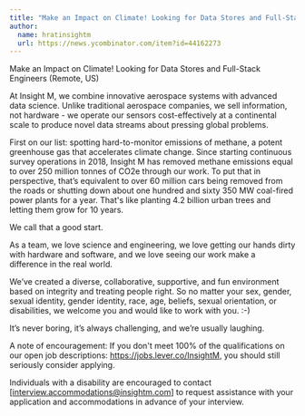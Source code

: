 ```yaml
---
title: "Make an Impact on Climate! Looking for Data Stores and Full-Stack Engineers (Remote, US)"
author:
  name: hratinsightm
  url: https://news.ycombinator.com/item?id=44162273
---
```


<JobNavigation />

Make an Impact on Climate! Looking for Data Stores and Full-Stack Engineers (Remote, US)

At Insight M, we combine innovative aerospace systems with advanced data science. Unlike traditional aerospace companies, we sell information, not hardware - we operate our sensors cost-effectively at a continental scale to produce novel data streams about pressing global problems.

First on our list: spotting hard-to-monitor emissions of methane, a potent greenhouse gas that accelerates climate change. Since starting continuous survey operations in 2018, Insight M has removed methane emissions equal to over 250 million tonnes of CO2e through our work. To put that in perspective, that’s equivalent to over 60 million cars being removed from the roads or shutting down about one hundred and sixty 350 MW coal-fired power plants for a year. That&#x27;s like planting 4.2 billion urban trees and letting them grow for 10 years.

We call that a good start.

As a team, we love science and engineering, we love getting our hands dirty with hardware and software, and we love seeing our work make a difference in the real world.

We’ve created a diverse, collaborative, supportive, and fun environment based on integrity and treating people right. So no matter your sex, gender, sexual identity, gender identity, race, age, beliefs, sexual orientation, or disabilities, we welcome you and would like to work with you. :-)

It’s never boring, it’s always challenging, and we’re usually laughing.

A note of encouragement: If you don&#x27;t meet 100% of the qualifications on our open job descriptions: <a href="https:&#x2F;&#x2F;jobs.lever.co&#x2F;InsightM" rel="nofollow">https:&#x2F;&#x2F;jobs.lever.co&#x2F;InsightM</a>, you should still seriously consider applying.

Individuals with a disability are encouraged to contact [interview.accommodations@insightm.com] to request assistance with your application and accommodations in advance of your interview.
<JobApplication />
